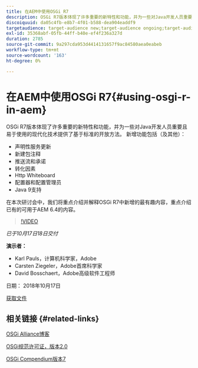 ```yaml
---
title: 在AEM中使用OSGi R7
description: OSGi R7版本体现了许多重要的新特性和功能，并为一些对Java开发人员重要且易于使用的现代化技术提供了基于标准的开放方法。
discoiquuid: da05c4fb-e8b7-4f01-b588-dea904eaddf9
targetaudience: target-audience new;target-audience ongoing;target-audience upgrader
exl-id: 35368abf-05fb-44ff-b40e-ef4f236a327d
duration: 2785
source-git-commit: 9a297cda953d4414131657f9ac84580aea0eabeb
workflow-type: tm+mt
source-wordcount: '163'
ht-degree: 0%

---
```


# 在AEM中使用OSGi R7{#using-osgi-r-in-aem}

OSGi R7版本体现了许多重要的新特性和功能，并为一些对Java开发人员重要且易于使用的现代化技术提供了基于标准的开放方法。  新增功能包括（及其他）：

* 声明性服务更新
* 新建包注释
* 推送流和承诺
* 转化因素
* Http Whiteboard
* 配置器和配置管理员
* Java 9支持

在本次研讨会中，我们将重点介绍并解释OSGi R7中新增的最有趣内容，重点介绍已有的可用于AEM 6.4的内容。

>[!VIDEO](https://video.tv.adobe.com/v/25037/?quality=9)

*已于10月17日18日交付*

**演示者：**

* Karl Pauls，计算机科学家，Adobe
* Carsten Ziegeler，Adobe首席科学家
* David Bosschaert，Adobe高级软件工程师

日期： 2018年10月17日

[获取文件](assets/aem-gems-osg-r7inaem-10172018.pdf)

## 相关链接 {#related-links}

[OSGi Alliance博客](https://blog.osgi.org/2018/09/osgi-r7-highlights-blog-series.html)

[OSGi规范许可证，版本2.0](https://osgi.org/specification/osgi.core/7.0.0/index.html)

[OSGi Compendium版本7](https://osgi.org/specification/osgi.cmpn/7.0.0/index.html)

<!--
[Get back to the Overview](https://helpx.adobe.com/cn/experience-manager/kt/eseminars/gems/aem-index.html)
-->
